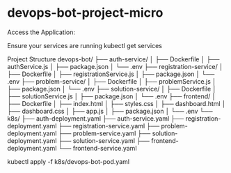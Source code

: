 # devops-bot-project-micro

Access the Application:

Ensure your services are running
kubectl get services

Project Structure
devops-bot/
├── auth-service/
│   ├── Dockerfile
│   ├── authService.js
│   ├── package.json
│   └── .env
├── registration-service/
│   ├── Dockerfile
│   ├── registrationService.js
│   ├── package.json
│   └── .env
├── problem-service/
│   ├── Dockerfile
│   ├── problemService.js
│   ├── package.json
│   └── .env
├── solution-service/
│   ├── Dockerfile
│   ├── solutionService.js
│   ├── package.json
│   └── .env
├── frontend/
│   ├── Dockerfile
│   ├── index.html
│   ├── styles.css
│   ├── dashboard.html
│   ├── dashboard.css
│   ├── app.js
│   ├── package.json
│   └── .env
└── k8s/
    ├── auth-deployment.yaml
    ├── auth-service.yaml
    ├── registration-deployment.yaml
    ├── registration-service.yaml
    ├── problem-deployment.yaml
    ├── problem-service.yaml
    ├── solution-deployment.yaml
    ├── solution-service.yaml
    ├── frontend-deployment.yaml
    └── frontend-service.yaml

kubectl apply -f k8s/devops-bot-pod.yaml


